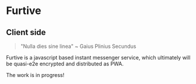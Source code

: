 # Furtive

## Client side

> "Nulla dies sine linea" ~ Gaius Plinius Secundus

Furtive is a javascript based instant messenger service, which ultimately will be quasi-e2e encrypted and distributed as PWA.

The work is in progress!